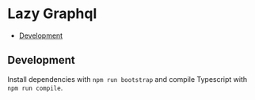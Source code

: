 # Lazy Graphql

* [Development](#Development)

## Development

Install dependencies with `npm run bootstrap` and compile Typescript with `npm run compile`.
